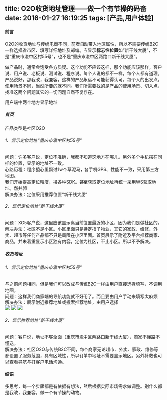 title: O2O收货地址管理——做一个有节操的码畜  
date: 2016-01-27 16:19:25
tags: [产品,用户体验]
---
#### 前言  
O2O的收货地址与传统电商不同，前者自动带入地区属性，所以不需要传统B2C一样选择省市区、填写详细地址及邮编。应显示**标志性位置**如“新干线大厦”，不是“重庆市渝中区村55号”，也不是“重庆市渝中区两路口新干线大厦“。  

做产品时，通常会饱受各方质疑。这个功能不应该这样，那个功能应该那样，客户说、用户说、老板说、测试说、程序说。每个人说的都不一样，每个人都有道理。产品说好，那我改，我兼容，这样的产品永远不可能获得认可。每个人的出发点，使用场景不同，当然所要的就不同。我们所需要找的是产品的使用场景、切入点，找准这两个问题其它的一切问题自然不复存在。   

用户端中两个地方显示地址  

<!--more-->  

##### 首页  
  产品类型是社区O2O
###### 1、显示定位地址“重庆市渝中区村55号”  
   问题：许多客户说，定位不准确，我都不知道这地方在哪儿。另外多个手机摆在同样的位置，显示的地址不一致。  
   心路历程：程序猿心里飘过1w个草泥马，各手机GPS、性能不一致，采用第三方地图。  
   我们开始提高定位精度，换各种SDK。甚至获取定位地址再统一采用WS获取地址。然并卵  
   解决办法：定位采用推荐位置“新干线大厦”
   
###### 2、显示定位地址“新干线大厦”  
   问题：XG5客户说，这里应该显示离当前位置最近的小区，因为我们是做社区的。  
   解决办法：社区不是小区。小区里面只是特定指了物业，其它的家政、维修、外卖、超市等任何产品都不只是局限在小区里面。首页展示了附近及平台推荐商家、商品，并未着重显示小区独有内容，定位为社区，不止小区。所以不予解决。  
   
##### 收货地址  
###### 1、显示定位地址“重庆市渝中区村55号”  
与之前问题相同，但是我们可以改成与传统B2C一样由用户直接选择填写，不调用地图。  
问题：这样我们商家端的导航功能就不好用了。而且要由用户手动来填写太麻烦  
解决办法：展示附近推荐地址或搜索推荐地址，由用户选择  
![](/css/images/20160127_o2oAddressAdd.webp)
![](/css/images/20160127_o2oAddressMap.webp)
![](/css/images/20160127_o2oAddressSearch.webp)  
   
###### 2、显示推荐地址“新干线大厦”  
   问题：客户说，地址不够全面（重庆市渝中区两路口新干线大厦），商家不懂路不懂送。  
   解决办法：社区O2O与传统B2C不同，每个商家无论超市、外卖、家政、维修等都设置了服务范围，具有区域性，所以订单中地址不需要显示地区。另外补救也可以查看导航与打客户电话沟通。 

#### 结语  
多思考，每一个步骤都是有依据有想法，然后根据实际市场需求做调整。别什么都是我改，我兼容。做一个有节操的动物。